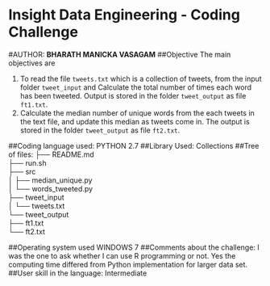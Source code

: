 Insight Data Engineering - Coding Challenge
===========================================================
#AUTHOR: 
 **BHARATH MANICKA VASAGAM**
##Objective
 The main objectives are 
 1. To read the file `tweets.txt` which is a collection of tweets, from the input folder `tweet_input` and Calculate the total number of times each word has been tweeted. Output is stored in the folder `tweet_output` as file `ft1.txt`.
 2. Calculate the median number of unique words from the each tweets in the text file, and update this median as tweets come in. The output is stored in the folder `tweet_output` as file `ft2.txt`.

##Coding language used: 
                            PYTHON 2.7
##Library Used: 
                            Collections
##Tree of files:
	├── README.md  
	├── run.sh  
	├── src  
	│   ├── median_unique.py  
	│   └── words_tweeted.py  
	├── tweet_input  
	│   └── tweets.txt  
	└── tweet_output  
	    ├── ft1.txt  
	    └── ft2.txt  

##Operating system used
                        WINDOWS 7
##Comments about the challenge:
I was the one to ask whether I can use R programming or not. Yes the computing time differed from Python implementation for larger data set. 
##User skill in the language:
                        Intermediate


